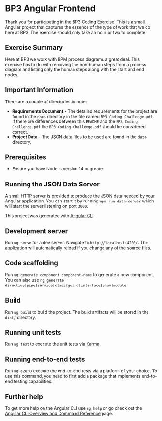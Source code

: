 # BP3 Angular Frontend
Thank you for participating in the BP3 Coding Exercise. This is a small Angular project that captures the essence of 
the type of work that we do here at BP3. The exercise should only take an hour or two to complete.

## Exercise Summary
Here at BP3 we work with BPM process diagrams a great deal. This exercise has to do with removing the non-human steps
from a process diagram and listing only the human steps along with the start and end nodes.

## Important Information
There are a couple of directories to note:
* **Requirements Document** - The detailed requirements for the project are found in the `docs` directory in the file 
named `BP3 Coding Challenge.pdf`. If there are differences between this `README` and the `BP3 Coding Challenge.pdf`
the `BP3 Coding Challenge.pdf` should be considered correct.
* **Project Data** - The JSON data files to be used are found in the `data` directory.

## Prerequisites
* Ensure you have Node.js version 14 or greater

## Running the JSON Data Server
A small HTTP server is provided to produce the JSON data needed by your Angular application. You can start it by 
running `npm run data-server` which will start the server listening on port `3000`.


This project was generated with [Angular CLI](https://github.com/angular/angular-cli)

## Development server

Run `ng serve` for a dev server. Navigate to `http://localhost:4200/`. The application will automatically reload if you change any of the source files.

## Code scaffolding

Run `ng generate component component-name` to generate a new component. You can also use `ng generate directive|pipe|service|class|guard|interface|enum|module`.

## Build

Run `ng build` to build the project. The build artifacts will be stored in the `dist/` directory.

## Running unit tests

Run `ng test` to execute the unit tests via [Karma](https://karma-runner.github.io).

## Running end-to-end tests

Run `ng e2e` to execute the end-to-end tests via a platform of your choice. To use this command, you need to first add a package that implements end-to-end testing capabilities.

## Further help

To get more help on the Angular CLI use `ng help` or go check out the [Angular CLI Overview and Command Reference](https://angular.io/cli) page.
